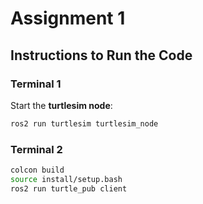 # Assignment 1

## Instructions to Run the Code

### Terminal 1
Start the **turtlesim node**:

```bash
ros2 run turtlesim turtlesim_node
```
### Terminal 2

```bash
colcon build
source install/setup.bash
ros2 run turtle_pub client
```